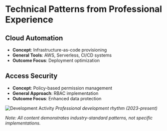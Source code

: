 # Technical Patterns from Professional Experience

## Cloud Automation
- **Concept**: Infrastructure-as-code provisioning
- **General Tools**: AWS, Serverless, CI/CD systems
- **Outcome Focus**: Deployment optimization

## Access Security
- **Concept**: Policy-based permission management
- **General Approach**: RBAC implementation
- **Outcome Focus**: Enhanced data protection

![Development Activity](development-rhythm.png)
*Professional development rhythm (2023-present)*

*Note: All content demonstrates industry-standard patterns, not specific implementations.*
